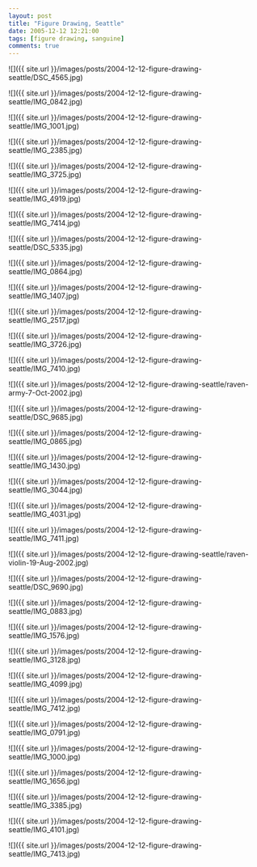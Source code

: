 ```yaml
---
layout: post
title: "Figure Drawing, Seattle"
date: 2005-12-12 12:21:00
tags: [figure drawing, sanguine]
comments: true
---
```


![]({{ site.url }}/images/posts/2004-12-12-figure-drawing-seattle/DSC_4565.jpg)

![]({{ site.url }}/images/posts/2004-12-12-figure-drawing-seattle/IMG_0842.jpg)

![]({{ site.url }}/images/posts/2004-12-12-figure-drawing-seattle/IMG_1001.jpg)

![]({{ site.url }}/images/posts/2004-12-12-figure-drawing-seattle/IMG_2385.jpg)

![]({{ site.url }}/images/posts/2004-12-12-figure-drawing-seattle/IMG_3725.jpg)

![]({{ site.url }}/images/posts/2004-12-12-figure-drawing-seattle/IMG_4919.jpg)

![]({{ site.url }}/images/posts/2004-12-12-figure-drawing-seattle/IMG_7414.jpg)

![]({{ site.url }}/images/posts/2004-12-12-figure-drawing-seattle/DSC_5335.jpg)

![]({{ site.url }}/images/posts/2004-12-12-figure-drawing-seattle/IMG_0864.jpg)

![]({{ site.url }}/images/posts/2004-12-12-figure-drawing-seattle/IMG_1407.jpg)

![]({{ site.url }}/images/posts/2004-12-12-figure-drawing-seattle/IMG_2517.jpg)

![]({{ site.url }}/images/posts/2004-12-12-figure-drawing-seattle/IMG_3726.jpg)

![]({{ site.url }}/images/posts/2004-12-12-figure-drawing-seattle/IMG_7410.jpg)

![]({{ site.url }}/images/posts/2004-12-12-figure-drawing-seattle/raven-army-7-Oct-2002.jpg)

![]({{ site.url }}/images/posts/2004-12-12-figure-drawing-seattle/DSC_9685.jpg)

![]({{ site.url }}/images/posts/2004-12-12-figure-drawing-seattle/IMG_0865.jpg)

![]({{ site.url }}/images/posts/2004-12-12-figure-drawing-seattle/IMG_1430.jpg)

![]({{ site.url }}/images/posts/2004-12-12-figure-drawing-seattle/IMG_3044.jpg)

![]({{ site.url }}/images/posts/2004-12-12-figure-drawing-seattle/IMG_4031.jpg)

![]({{ site.url }}/images/posts/2004-12-12-figure-drawing-seattle/IMG_7411.jpg)

![]({{ site.url }}/images/posts/2004-12-12-figure-drawing-seattle/raven-violin-19-Aug-2002.jpg)

![]({{ site.url }}/images/posts/2004-12-12-figure-drawing-seattle/DSC_9690.jpg)

![]({{ site.url }}/images/posts/2004-12-12-figure-drawing-seattle/IMG_0883.jpg)

![]({{ site.url }}/images/posts/2004-12-12-figure-drawing-seattle/IMG_1576.jpg)

![]({{ site.url }}/images/posts/2004-12-12-figure-drawing-seattle/IMG_3128.jpg)

![]({{ site.url }}/images/posts/2004-12-12-figure-drawing-seattle/IMG_4099.jpg)

![]({{ site.url }}/images/posts/2004-12-12-figure-drawing-seattle/IMG_7412.jpg)

![]({{ site.url }}/images/posts/2004-12-12-figure-drawing-seattle/IMG_0791.jpg)

![]({{ site.url }}/images/posts/2004-12-12-figure-drawing-seattle/IMG_1000.jpg)

![]({{ site.url }}/images/posts/2004-12-12-figure-drawing-seattle/IMG_1656.jpg)

![]({{ site.url }}/images/posts/2004-12-12-figure-drawing-seattle/IMG_3385.jpg)

![]({{ site.url }}/images/posts/2004-12-12-figure-drawing-seattle/IMG_4101.jpg)

![]({{ site.url }}/images/posts/2004-12-12-figure-drawing-seattle/IMG_7413.jpg)

